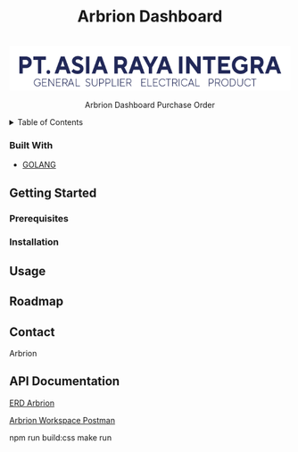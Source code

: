 <h1 align="center">Arbrion Dashboard</h1>
<a name="readme-top"></a>

<!-- PROJECT LOGO -->
<br />
<div align="center">
    <img src="server/images/logo.png" alt="Logo" width="580" height="80">
  </a>

  <p align="center">
    Arbrion Dashboard Purchase Order
  </p>
</div>

<!-- TABLE OF CONTENTS -->
<details>
  <summary>Table of Contents</summary>
  <ol>
    <li>
      <a href="#about-the-project">About The Project</a>
      <ul>
        <li><a href="#built-with">Built With</a></li>
      </ul>
    </li>
    <li>
      <a href="#getting-started">Getting Started</a>
      <ul>
        <li><a href="#prerequisites">Prerequisites</a></li>
        <li><a href="#installation">Installation</a></li>
      </ul>
    </li>
    <li><a href="#usage">Usage</a></li>
    <li><a href="#roadmap">Roadmap</a></li>
    <li><a href="#contact">Contact</a></li>

  </ol>
</details>

### Built With

- [GOLANG]

## Getting Started

### Prerequisites

### Installation

## Usage

<!-- ROADMAP -->

## Roadmap

## Contact

Arbrion

[GOLANG]: https://w7.pngwing.com/pngs/566/160/png-transparent-golang-hd-logo.png

## API Documentation

[ERD Arbrion](https://dbdiagram.io/d/64f4613402bd1c4a5edf7d61)

[Arbrion Workspace Postman](https://documenter.getpostman.com/view/18476954/2s9Y5bR2Dz)

npm run build:css
make run
